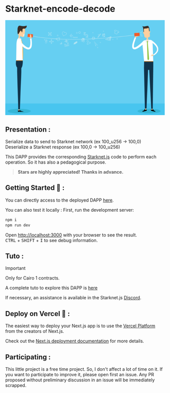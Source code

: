 # Starknet-encode-decode

<p align="center">
  <img src="./public/Images/enc-dec.png" />
</p>

## Presentation :
Serialize data to send to Starknet network (ex 100_u256 -> 100,0)  
Deserialize a Starknet response (ex 100,0 -> 100_u256)

This DAPP provides the corresponding [Starknet.js](https://www.starknetjs.com/) code to perform each operation. So it has also a pedagogical purpose.

> **Stars are highly appreciated! Thanks in advance.**

## Getting Started 🚀 :
You can directly access to the deployed DAPP [here](https://starknet-encode-decode-philipper26.vercel.app/).

You can also test it locally :
First, run the development server:
```bash
npm i
npm run dev
```

Open [http://localhost:3000](http://localhost:3000) with your browser to see the result.  
<kbd>CTRL</kbd> + <kbd>SHIFT</kbd> + <kbd>I</kbd> to see debug information.

## Tuto :
> [!IMPORTANT]
> Only for Cairo 1 contracts.
> 
> A complete tuto to explore this DAPP is [here](./tuto.md)

If necessary, an assistance is available in the Starknet.js [Discord](https://discord.com/channels/793094838509764618/927918707613786162).

## Deploy on Vercel 🎊 :
The easiest way to deploy your Next.js app is to use the [Vercel Platform](https://vercel.com/new?utm_medium=default-template&filter=next.js&utm_source=create-next-app&utm_campaign=create-next-app-readme) from the creators of Next.js.

Check out the [Next.js deployment documentation](https://nextjs.org/docs/deployment) for more details.

## Participating :
This little project is a free time project. So, I don't affect a lot of time on it. If you want to participate to improve it, please open first an issue. Any PR proposed without preliminary discussion in an issue will be immediately scrapped.

